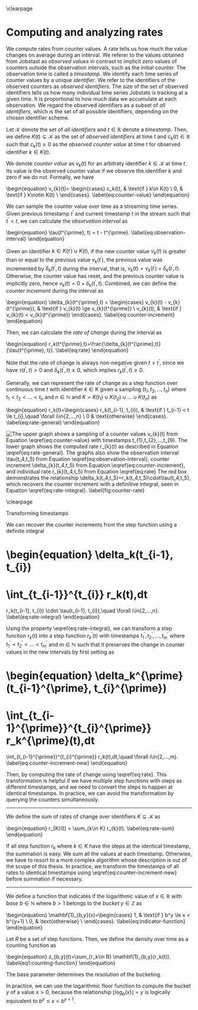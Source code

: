 \clearpage

# Computing and analyzing rates
We compute rates from counter values.
A rate tells us how much the value changes on average during an interval.
We referer to the values obtained from Jobstast as *observed values* in contrast to implicit zero values of counters outside the observation intervals, such as the initial counter.
The observation time is called a *timestamp*.
We identify each time series of counter values by a unique *identifier*.
We refer to the identifiers of the observed counters as *observed identifiers*.
The size of the set of observed identifiers tells us how many individual time series Jobstats is tracking at a given time.
It is proportional to how much data we accumulate at each observation.
We regard the observed identifiers as a subset of *all identifiers*, which is the set of all possible identifiers, depending on the chosen identifier scheme.

Let $\mathcal{K}$ denote the set of *all identifiers* and $t\in\mathbb{R}$ denote a *timestamp*.
Then, we define $K(t)\subseteq \mathcal{K}$ as the set of *observed identifiers* at time $t$ and $c_{k}(t)\in\mathbb{R}$ such that $c_{k}(t)\ge 0$ as the *observed counter value* at time $t$ for observed identifier $k\in K(t).$

We denote *counter value* as $v_k(t)$ for an arbitraty identifier $k\in \mathcal{K}$ at time $t.$
Its value is the observed counter value if we observe the identifier $k$ and zero if we do not.
Formally, we have

\begin{equation}
v_{k}(t)=
\begin{cases}
c_k(t), & \text{if } k\in K(t) \\
0, & \text{if } k\notin K(t) \\
\end{cases}.
\label{eq:counter-value}
\end{equation}

We can sample the counter value over time as a streaming time series.
Given previous timestamp $t^{\prime}$ and current timestamp $t$ in the stream such that $t^\prime < t,$ we can calculate the *observation interval* as 

\begin{equation}
\tau(t^{\prime}, t) = t - t^{\prime}.
\label{eq:observation-interval}
\end{equation}

Given an identifier $k\in K(t^{\prime})\cup K(t),$ if the new counter value $v_{k}(t)$ is greater than or equal to the previous value $v_{k}(t^{\prime})$, the previous value was incremented by $\delta_{k}(t^{\prime},t)$ during the interval, that is, $v_{k}(t)=v_{k}(t^{\prime})+\delta_{k}(t^{\prime},t).$
Otherwise, the counter value has reset, and the previous counter value is implicitly zero, hence $v_{k}(t)=0+\delta_{k}(t^{\prime},t).$
Combined, we can define the *counter increment* during the interval as

\begin{equation}
\delta_{k}(t^{\prime},t) = 
\begin{cases}
v_{k}(t) - v_{k}(t^{\prime}), & \text{if } v_{k}(t) \ge v_{k}(t^{\prime}) \\
v_{k}(t), & \text{if } v_{k}(t) < v_{k}(t^{\prime})
\end{cases}.
\label{eq:counter-increment}
\end{equation}

Then, we can calculate the *rate of change* during the interval as

\begin{equation}
r_k(t^{\prime},t)=\frac{\delta_{k}(t^{\prime},t)}{\tau(t^{\prime}, t)}.
\label{eq:rate}
\end{equation}

Note that the rate of change is always non-negative given $t > t^{\prime},$ since we have $\tau(t^{\prime}, t) > 0$ and $\delta_{k}(t^{\prime}, t) \ge 0,$ which implies $r_k(t^{\prime}, t) \ge 0.$

Generally, we can represent the rate of change as a step function over continuous time $t$ with identifier $k\in K$ given a sampling $(t_1, t_2, ..., t_n)$ where $t_1 < t_2 < ... < t_n$ and $n\in\mathbb{N}$ and $K = K(t_1)\cup K(t_2)\cup ... \cup K(t_n)$ as

\begin{equation}
r_k(t)=\begin{cases}
r_k(t_{i-1}, t_{i}), & \text{if } t_{i-1} < t \le t_{i},\quad \forall i\in\{2,...,n\} \\
0 & \text{otherwise}
\end{cases}.
\label{eq:rate-general}
\end{equation}

![
The upper graph shows a sampling of a counter values $v_{k}(t)$ from Equation \eqref{eq:counter-value} with timestamps $t_{1},t_{2},...,t_{9}.$
The lower graph shows the computed rate $r_{k}(t)$ as described in Equation \eqref{eq:rate-general}.
The graphs also show the observation interval $\tau(t_4,t_5)$ from Equation \eqref{eq:observation-interval}, counter increment $\delta_{k}(t_4,t_5)$ from Equation \eqref{eq:counter-increment}, and individual rate $r_{k}(t_4,t_5)$ from Equation \eqref{eq:rate}
The red box demonstrates the relationship $\delta_k(t_4,t_5)=r_k(t_4,t_5)\cdot\tau(t_4,t_5),$ which recovers the counter increment with a definitive integral, seen in Equation \eqref{eq:rate-integral}.
\label{fig:counter-rate}
](figures/counter-rate.svg)

\clearpage

Transforming timestamps

We can recover the counter increments from the step function using a definite integral

\begin{equation}
\delta_k(t_{i-1}, t_{i})
=
\int_{t_{i-1}}^{t_{i}} r_k(t)\,dt
=
r_k(t_{i-1}, t_{i}) \cdot \tau(t_{i-1}, t_{i}),\quad \forall i\in\{2,...,n\}.
\label{eq:rate-integral}
\end{equation}

Using the property \eqref{eq:rate-integral}, we can transform a step function $r_k(t)$ into a step function $r_{k}^\prime(t)$ with timestamps $t_1^{\prime}, t_2^{\prime}, ..., t_m^{\prime}$ where $t_1^{\prime} < t_2^{\prime} < ... < t_m^{\prime}$ and $m\in\mathbb{N}$ such that it preserves the change in counter values in the new intervals by first setting as

\begin{equation}
\delta_k^{\prime}(t_{i-1}^{\prime}, t_{i}^{\prime})
=
\int_{t_{i-1}^{\prime}}^{t_{i}^{\prime}} r_k^{\prime}(t)\,dt
=
\int_{t_{i-1}^{\prime}}^{t_{i}^{\prime}} r_k(t)\,dt,\quad \forall i\in\{2,...,m\}.
\label{eq:counter-increment-new}
\end{equation}

Then, by computing the rate of change using \eqref{eq:rate}.
This transformation is helpful if we have multiple step functions with steps as different timestamps, and we need to convert the steps to happen at identical timestamps.
In practice, we can avoid the transformation by querying the counters simultaneously.

---

We define the sum of rates of change over identifiers $K \subseteq \mathcal{K}$ as

\begin{equation}
r_{K}(t) = \sum_{k\in K} r_{k}(t).
\label{eq:rate-sum}
\end{equation}

If all step function $r_k$ where $k\in K$ have the steps at the identical timestamp, the summation is easy.
We sum all the values at each timestamp.
Otherwise, we have to resort to a more complex algorithm whose description is out of the scope of this thesis.
In practice, we transform the timestamps of all rates to identical timestamps using \eqref{eq:counter-increment-new} before summation if necessary.

---

We define a function that indicates if the logarithmic value of $x\in\mathbb{R}$ with *base* $b\in \mathbb{N}$ where $b > 1$ belongs to the *bucket* $y\in \mathbb{Z}$ as

\begin{equation}
\mathbf{1}_{b,y}(x)=\begin{cases}
1, & \text{if } b^y \le x < b^{y+1} \\
0, & \text{otherwise} \\
\end{cases}.
\label{eq:indicator-function}
\end{equation}

Let $R$ be a set of step functions.
Then, we define the density over time as a counting function as

\begin{equation}
z_{b,y}(t)=\sum_{r_k\in R} \mathbf{1}_{b,y}(r_k(t)).
\label{eq1:counting-function}
\end{equation}

The base parameter determines the *resolution* of the bucketing.

In practice, we can use the logarithmic floor function to compute the bucket $y$ of a value $x>0,$ because the relationship $\lfloor \log_{b}(x) \rfloor = y$ is logically equivalent to $b^y \le x < b^{y+1}.$

